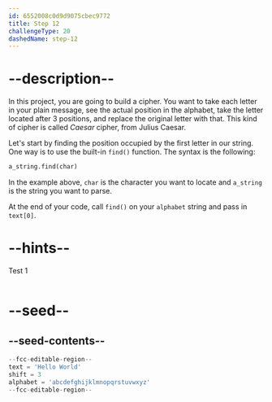 ```yaml
---
id: 6552008c0d9d9075cbec9772
title: Step 12
challengeType: 20
dashedName: step-12
---
```


# --description--

In this project, you are going to build a cipher. You want to take each letter in your plain message, see the actual position in the alphabet, take the letter located after 3 positions, and replace the original letter with that. This kind of cipher is called *Caesar* cipher, from Julius Caesar.

Let's start by finding the position occupied by the first letter in our string. One way is to use the built-in `find()` function. The syntax is the following:

```py
a_string.find(char)
```

In the example above, `char` is the character you want to locate and `a_string` is the string you want to parse.

At the end of your code, call `find()` on your `alphabet` string and pass in `text[0]`.

# --hints--

Test 1

```js

```

# --seed--

## --seed-contents--

```py
--fcc-editable-region--
text = 'Hello World'
shift = 3
alphabet = 'abcdefghijklmnopqrstuvwxyz'
--fcc-editable-region--
```
